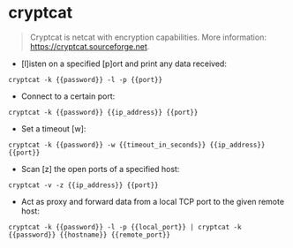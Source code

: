 # cryptcat

> Cryptcat is netcat with encryption capabilities.
> More information: <https://cryptcat.sourceforge.net>.

- [l]isten on a specified [p]ort and print any data received:

`cryptcat -k {{password}} -l -p {{port}}`

- Connect to a certain port:

`cryptcat -k {{password}} {{ip_address}} {{port}}`

- Set a timeout [w]:

`cryptcat -k {{password}} -w {{timeout_in_seconds}} {{ip_address}} {{port}}`

- Scan [z] the open ports of a specified host:

`cryptcat -v -z {{ip_address}} {{port}}`

- Act as proxy and forward data from a local TCP port to the given remote host:

`cryptcat -k {{password}} -l -p {{local_port}} | cryptcat -k {{password}} {{hostname}} {{remote_port}}`
